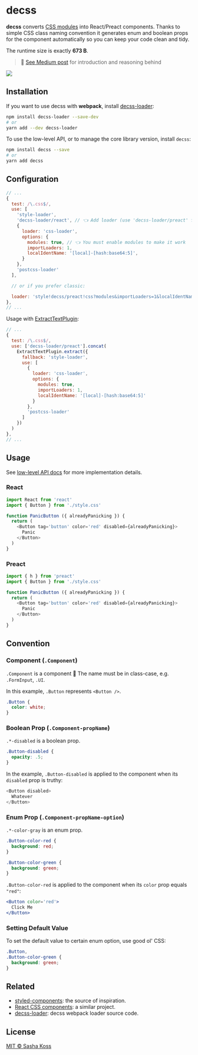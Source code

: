 # decss

**decss** converts [CSS modules] into React/Preact components. Thanks to
simple CSS class naming convention it generates enum and boolean props
for the component automatically so you can keep your code clean and tidy.

The runtime size is exactly **673 B**.

> 💁 [See Medium post][medium-post] for introduction and reasoning behind

![](https://d3vv6lp55qjaqc.cloudfront.net/items/3K0o2q351y0i0N3R3Q1Y/decss.png)

## Installation

If you want to use decss with **webpack**, install [decss-loader]:

```bash
npm install decss-loader --save-dev
# or
yarn add --dev decss-loader
```

To use the low-level API, or to manage the core library version, install `decss`:

```bash
npm install decss --save
# or
yarn add decss
```

## Configuration

```js
// ...
{
  test: /\.css$/,
  use: [
    'style-loader',
    'decss-loader/react', // 👈 Add loader (use 'decss-loader/preact' for Preact)
    {
      loader: 'css-loader',
      options: {
        modules: true, // 👈 You must enable modules to make it work
        importLoaders: 1,
        localIdentName: '[local]-[hash:base64:5]',
      }
    },
    'postcss-loader'
  ],

  // or if you prefer classic:

  loader: 'style!decss/preact!css?modules&importLoaders=1&localIdentName=[local]-[hash:base64:5]&!postcss'
},
// ...
```

Usage with [ExtractTextPlugin](https://github.com/webpack-contrib/extract-text-webpack-plugin):

```js
// ...
{
  test: /\.css$/,
  use: ['decss-loader/preact'].concat(
    ExtractTextPlugin.extract({
      fallback: 'style-loader',
      use: [
        {
          loader: 'css-loader',
          options: {
            modules: true,
            importLoaders: 1,
            localIdentName: '[local]-[hash:base64:5]'
          }
        },
        'postcss-loader'
      ]
    })
  )
},
// ...
```

## Usage

See [low-level API docs](https://github.com/kossnocorp/decss/blob/master/index.js) for more implementation details.

### React

```javascript
import React from 'react'
import { Button } from './style.css'

function PanicButton ({ alreadyPanicking }) {
  return (
    <Button tag='button' color='red' disabled={alreadyPanicking}>
      Panic
    </Button>
  )
}
```

### Preact

```javascript
import { h } from 'preact'
import { Button } from './style.css'

function PanicButton ({ alreadyPanicking }) {
  return (
    <Button tag='button' color='red' disabled={alreadyPanicking}>
      Panic
    </Button>
  )
}
```

## Convention

### Component (`.Component`)

`.Component` is a component 🤡 The name must be in class-case, e.g. `.FormInput`, `.UI`.

In this example, `.Button` represents `<Button />`.

```css
.Button {
  color: white;
}
```

### Boolean Prop (`.Component-propName`)

`.*-disabled` is a boolean prop.

```css
.Button-disabled {
  opacity: .5;
}
```

In the example, `.Button-disabled` is applied to the component when its `disabled` prop is truthy:

```javascript
<Button disabled>
  Whatever
</Button>
```

### Enum Prop (`.Component-propName-option`)

`.*-color-gray` is an enum prop.

```css
.Button-color-red {
  background: red;
}

.Button-color-green {
  background: green;
}
```

`.Button-color-red` is applied to the component when its `color` prop equals `"red"`:

```jsx
<Button color='red'>
  Click Me
</Button>
```

### Setting Default Value

To set the default value to certain enum option, use good ol' CSS:

```css
.Button,
.Button-color-green {
  background: green;
}
```

## Related

- [styled-components]: the source of inspiration.
- [React CSS components]: a similar project.
- [decss-loader]: decss webpack loader source code.

## License

[MIT © Sasha Koss](https://kossnocorp.mit-license.org/)

[styled-components]: https://www.styled-components.com/
[CSS Modules]: https://github.com/css-modules/css-modules
[React CSS components]: https://github.com/andreypopp/react-css-components
[desvg]: https://github.com/kossnocorp/desvg
[desvg-loader]: https://github.com/kossnocorp/desvg
[decss-loader]: https://github.com/kossnocorp/decss-loader
[medium-post]: https://medium.com/@kossnocorp/js-in-css-df4cf8b9b96c
